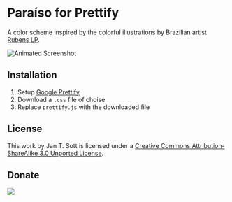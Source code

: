 # Paraíso for Prettify

A color scheme inspired by the colorful illustrations by Brazilian artist [Rubens LP][1].

![Animated Screenshot][2]

## Installation

1. Setup [Google Prettify][3]
2. Download a `.css` file of choise
3. Replace `prettify.js` with the downloaded file

## License

This work by Jan T. Sott is licensed under a [Creative Commons Attribution-ShareAlike 3.0 Unported License][4].

## Donate

[<img src="https://raw.github.com/balupton/flattr-buttons/master/badge-89x18.gif" />][5]

[1]: http://www.rubenslp.com.br/
[2]: https://raw.github.com/idleberg/Paraiso-CodeMirror/master/images/screenshot.gif
[3]: http://google-code-prettify.googlecode.com/svn/trunk/README.html
[4]: http://creativecommons.org/licenses/by-sa/3.0/deed.en_US
[5]: https://flattr.com/submit/auto?user_id=idleberg&url=https://github.com/idleberg/Paraiso-Prettify/&title=Paraiso&20Color%20Scheme&description=A%29color%29scheme%29inspired%29by%29the%29colorful%29illustrations%29by%29Brazilian%29artist%29Rubens%29LP&language=en_GB&tags=prettify,color%20scheme,theme,syntax%20highlight,style-sheets&hidden=0&category=software